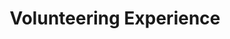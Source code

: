 ---
title: "Volunteering Experience"
excerpt: "A description of the important volunteering I have done up til now!>"
collection: portfolio
---